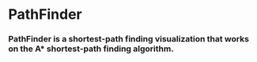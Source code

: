 # PathFinder
### PathFinder is a shortest-path finding visualization that works on the A* shortest-path finding algorithm.
